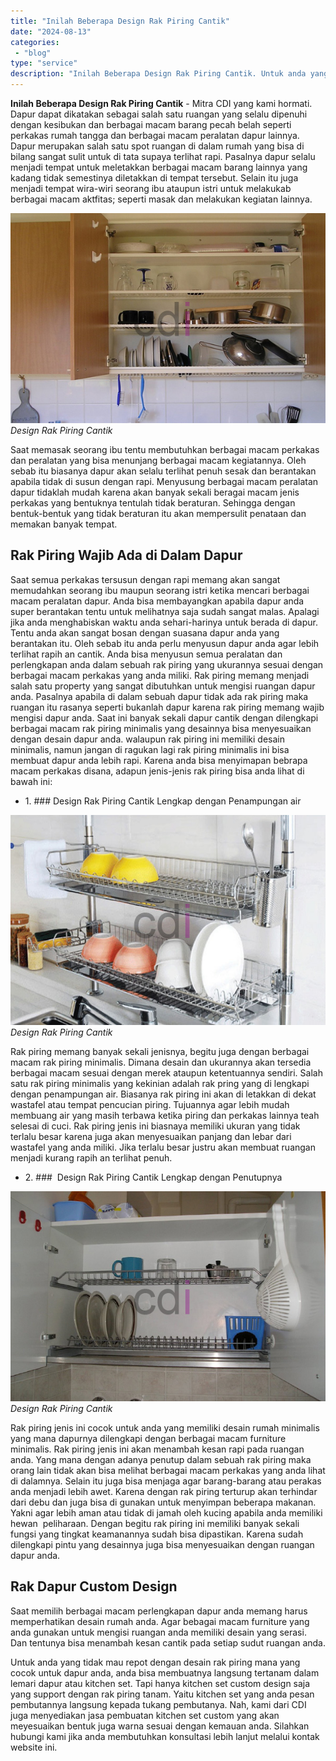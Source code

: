 ```yaml
---
title: "Inilah Beberapa Design Rak Piring Cantik"
date: "2024-08-13"
categories:
 - "blog"
type: "service"
description: "Inilah Beberapa Design Rak Piring Cantik. Untuk anda yang tidak mau repot dengan desain rak piring mana yang cocok untuk dapur anda, anda bisa membuatnya lan..."
---
```


**Inilah Beberapa Design Rak Piring Cantik** - Mitra CDI yang kami hormati. Dapur dapat dikatakan sebagai salah satu ruangan yang selalu dipenuhi dengan kesibukan dan berbagai macam barang pecah belah seperti perkakas rumah tangga dan berbagai macam peralatan dapur lainnya. Dapur merupakan salah satu spot ruangan di dalam rumah yang bisa di bilang sangat sulit untuk di tata supaya terlihat rapi. Pasalnya dapur selalu menjadi tempat untuk meletakkan berbagai macam barang lainnya yang kadang tidak semestinya diletakkan di tempat tersebut. Selain itu juga menjadi tempat wira-wiri seorang ibu ataupun istri untuk melakukab berbagai macam aktfitas; seperti masak dan melakukan kegiatan lainnya.

![Design Rak Piring Cantik](/images/blog/rak-piring-kitchen.jpg)
*Design Rak Piring Cantik*

Saat memasak seorang ibu tentu membutuhkan berbagai macam perkakas dan peralatan yang bisa menunjang berbagai macam kegiatannya. Oleh sebab itu biasanya dapur akan selalu terlihat penuh sesak dan berantakan apabila tidak di susun dengan rapi. Menyusung berbagai macam peralatan dapur tidaklah mudah karena akan banyak sekali beragai macam jenis perkakas yang bentuknya tentulah tidak beraturan. Sehingga dengan bentuk-bentuk yang tidak beraturan itu akan mempersulit penataan dan memakan banyak tempat.

## Rak Piring Wajib Ada di Dalam Dapur

Saat semua perkakas tersusun dengan rapi memang akan sangat memudahkan seorang ibu maupun seorang istri ketika mencari berbagai macam peralatan dapur. Anda bisa membayangkan apabila dapur anda super berantakan tentu untuk melihatnya saja sudah sangat malas. Apalagi jika anda menghabiskan waktu anda sehari-harinya untuk berada di dapur. Tentu anda akan sangat bosan dengan suasana dapur anda yang berantakan itu. Oleh sebab itu anda perlu menyusun dapur anda agar lebih terlihat rapih an cantik. Anda bisa menyusun semua peralatan dan perlengkapan anda dalam sebuah rak piring yang ukurannya sesuai dengan berbagai macam perkakas yang anda miliki. Rak piring memang menjadi salah satu property yang sangat dibutuhkan untuk mengisi ruangan dapur anda. Pasalnya apabila di dalam sebuah dapur tidak ada rak piring maka ruangan itu rasanya seperti bukanlah dapur karena rak piring memang wajib mengisi dapur anda. Saat ini banyak sekali dapur cantik dengan dilengkapi berbagai macam rak piring minimalis yang desainnya bisa menyesuaikan dengan desain dapur anda. walaupun rak piring ini memiliki desain minimalis, namun jangan di ragukan lagi rak piring minimalis ini bisa membuat dapur anda lebih rapi. Karena anda bisa menyimapan bebrapa macam perkakas disana, adapun jenis-jenis rak piring bisa anda lihat di bawah ini:

- 1\. ### Design Rak Piring Cantik Lengkap dengan Penampungan air

![Design Rak Piring Cantik](/images/blog/rak-piring-biasa.jpg)
*Design Rak Piring Cantik*

Rak piring memang banyak sekali jenisnya, begitu juga dengan berbagai macam rak piring minimalis. Dimana desain dan ukurannya akan tersedia berbagai macam sesuai dengan merek ataupun ketentuannya sendiri. Salah satu rak piring minimalis yang kekinian adalah rak pring yang di lengkapi dengan penampungan air. Biasanya rak piring ini akan di letakkan di dekat wastafel atau tempat pencucian piring. Tujuannya agar lebih mudah membuang air yang masih terbawa ketika piring dan perkakas lainnya teah selesai di cuci. Rak piring jenis ini biasnaya memiliki ukuran yang tidak terlalu besar karena juga akan menyesuaikan panjang dan lebar dari wastafel yang anda miliki. Jika terlalu besar justru akan membuat ruangan menjadi kurang rapih an terlihat penuh.
- 2\. ###  Design Rak Piring Cantik Lengkap dengan Penutupnya

![Design Rak Piring Cantik](/images/blog/rak-piring-pintu.jpg)
*Design Rak Piring Cantik*

Rak piring jenis ini cocok untuk anda yang memiliki desain rumah minimalis yang mana dapurnya dilengkapi dengan berbagai macam furniture minimalis. Rak piring jenis ini akan menambah kesan rapi pada ruangan anda. Yang mana dengan adanya penutup dalam sebuah rak piring maka orang lain tidak akan bisa melihat berbagai macam perkakas yang anda lihat di dalamnya. Selain itu juga bisa menjaga agar barang-barang atau perakas anda menjadi lebih awet. Karena dengan rak piring terturup akan terhindar dari debu dan juga bisa di gunakan untuk menyimpan beberapa makanan. Yakni agar lebih aman atau tidak di jamah oleh kucing apabila anda memiliki hewan  peliharaan. Dengan begitu rak piring ini memiliki banyak sekali fungsi yang tingkat keamanannya sudah bisa dipastikan. Karena sudah dilengkapi pintu yang desainnya juga bisa menyesuaikan dengan ruangan dapur anda.

## Rak Dapur Custom Design

Saat memilih berbagai macam perlengkapan dapur anda memang harus memperhatikan desain rumah anda. Agar bebagai macam furniture yang anda gunakan untuk mengisi ruangan anda memiliki desain yang serasi. Dan tentunya bisa menambah kesan cantik pada setiap sudut ruangan anda.

Untuk anda yang tidak mau repot dengan desain rak piring mana yang cocok untuk dapur anda, anda bisa membuatnya langsung tertanam dalam lemari dapur atau kitchen set. Tapi hanya kitchen set custom design saja yang support dengan rak piring tanam. Yaitu kitchen set yang anda pesan pembutannya langsung kepada tukang pembutanya. Nah, kami dari CDI juga menyediakan jasa pembuatan kitchen set custom yang akan meyesuaikan bentuk juga warna sesuai dengan kemauan anda. Silahkan hubungi kami jika anda membutuhkan konsultasi lebih lanjut melalui kontak website ini.

